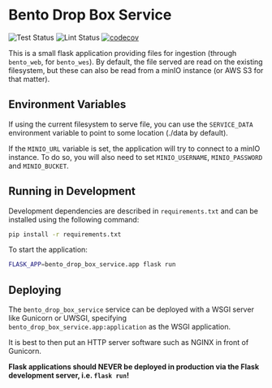 # Bento Drop Box Service

![Test Status](https://github.com/bento-platform/bento_drop_box_service/workflows/Test/badge.svg)
![Lint Status](https://github.com/bento-platform/bento_drop_box_service/workflows/Lint/badge.svg)
[![codecov](https://codecov.io/gh/bento-platform/bento_drop_box_service/branch/master/graph/badge.svg)](https://codecov.io/gh/bento-platform/bento_drop_box_service)

This is a small flask application providing files for ingestion (through `bento_web`,
for `bento_wes`). By default, the file served are read on the existing filesystem, but
these can also be read from a minIO instance (or AWS S3 for that matter).



## Environment Variables

If using the current filesystem to serve file, you can use the `SERVICE_DATA`
environment variable to point to some location (./data by default).

If the `MINIO_URL` variable is set, the application will try to connect to
a minIO instance. To do so, you will also need to set `MINIO_USERNAME`,
`MINIO_PASSWORD` and `MINIO_BUCKET`.



## Running in Development

Development dependencies are described in `requirements.txt` and can be
installed using the following command:

```bash
pip install -r requirements.txt
```

To start the application:

```bash
FLASK_APP=bento_drop_box_service.app flask run
```



## Deploying


The `bento_drop_box_service` service can be deployed with a WSGI server like 
Gunicorn or UWSGI, specifying `bento_drop_box_service.app:application` as the 
WSGI application.

It is best to then put an HTTP server software such as NGINX in front of 
Gunicorn. 

**Flask applications should NEVER be deployed in production via the Flask 
development server, i.e. `flask run`!**

